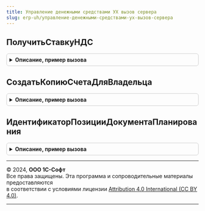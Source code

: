 ```yaml
---
title: Управление денежными средствами УХ вызов сервера
slug: erp-uh/управление-денежными-средствами-ух-вызов-сервера
---
```



## ПолучитьСтавкуНДС
<details style="margin: 1em 0; padding: 0.5em; border: 1px solid #ccc; border-radius: 6px;">

<summary style="font-weight: bold; cursor: pointer;">Описание, пример вызова</summary>

```bsl
// СтавкиНДС.
Функция ПолучитьСтавкуНДС(СтавкаНДС) Экспорт
```

Пример вызова
```bsl
Результат = УправлениеДенежнымиСредствамиУХВызовСервера.ПолучитьСтавкуНДС(СтавкаНДС) 
```
</details>

## СоздатьКопиюСчетаДляВладельца
<details style="margin: 1em 0; padding: 0.5em; border: 1px solid #ccc; border-radius: 6px;">

<summary style="font-weight: bold; cursor: pointer;">Описание, пример вызова</summary>

```bsl

// Создаёт банковский счёт-копию для счёта СчетИсточникВход и устанавливает
// новому счёту владельцем элемент НовыйВладелецВход. Возвращает ссылку на созданный
// счёт.
Функция СоздатьКопиюСчетаДляВладельца(СчетИсточникВход, НовыйВладелецВход) Экспорт
```

Пример вызова
```bsl
Результат = УправлениеДенежнымиСредствамиУХВызовСервера.СоздатьКопиюСчетаДляВладельца(СчетИсточникВход, НовыйВладелецВход) 
```
</details>

## ИдентификаторПозицииДокументаПланирования
<details style="margin: 1em 0; padding: 0.5em; border: 1px solid #ccc; border-radius: 6px;">

<summary style="font-weight: bold; cursor: pointer;">Описание, пример вызова</summary>

```bsl

Функция ИдентификаторПозицииДокументаПланирования(Объект, ДокументПланирования) Экспорт
```

Пример вызова
```bsl
Результат = УправлениеДенежнымиСредствамиУХВызовСервера.ИдентификаторПозицииДокументаПланирования(Объект, ДокументПланирования) 
```
</details>

---

© 2024, **ООО 1С-Софт**  
Все права защищены. Эта программа и сопроводительные материалы предоставляются  
в соответствии с условиями лицензии [Attribution 4.0 International (CC BY 4.0)](https://creativecommons.org/licenses/by/4.0/legalcode).

---
